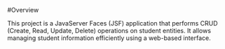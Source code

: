 #Overview

This project is a JavaServer Faces (JSF) application that performs CRUD (Create, Read, Update, Delete) operations on student entities. 
It allows managing student information efficiently using a web-based interface.
